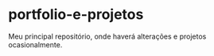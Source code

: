 # portfolio-e-projetos
Meu principal repositório, onde haverá alterações e projetos ocasionalmente.
